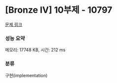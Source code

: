 # [Bronze IV] 10부제 - 10797 

[문제 링크](https://www.acmicpc.net/problem/10797) 

### 성능 요약

메모리: 17748 KB, 시간: 212 ms

### 분류

구현(implementation)

